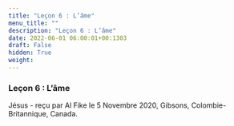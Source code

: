 ```yaml
---
title: "Leçon 6 : L’âme"
menu_title: ""
description: "Leçon 6 : L’âme"
date: 2022-06-01 06:00:01+00:1303
draft: False
hidden: True
weight:
---
```

### Leçon 6 : L’âme

Jésus - reçu par Al Fike le 5 Novembre 2020, Gibsons, Colombie-Britannique, Canada.



